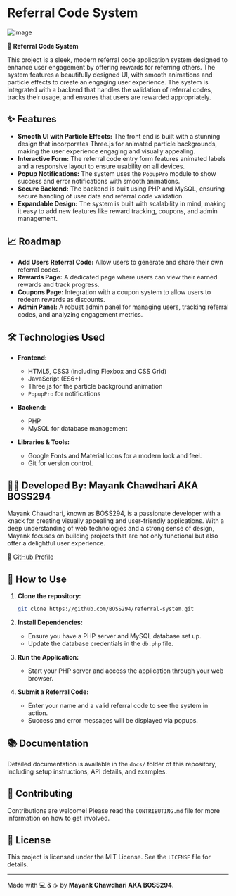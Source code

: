 # Referral Code System
![image](https://github.com/user-attachments/assets/08fe31ba-702b-4104-addd-af1c5017ee53)

🚀 **Referral Code System**

This project is a sleek, modern referral code application system designed to enhance user engagement by offering rewards for referring others. The system features a beautifully designed UI, with smooth animations and particle effects to create an engaging user experience. The system is integrated with a backend that handles the validation of referral codes, tracks their usage, and ensures that users are rewarded appropriately.

## ✨ **Features**

- **Smooth UI with Particle Effects:** The front end is built with a stunning design that incorporates Three.js for animated particle backgrounds, making the user experience engaging and visually appealing.
- **Interactive Form:** The referral code entry form features animated labels and a responsive layout to ensure usability on all devices.
- **Popup Notifications:** The system uses the `PopupPro` module to show success and error notifications with smooth animations.
- **Secure Backend:** The backend is built using PHP and MySQL, ensuring secure handling of user data and referral code validation.
- **Expandable Design:** The system is built with scalability in mind, making it easy to add new features like reward tracking, coupons, and admin management.

## 📈 **Roadmap**

- **Add Users Referral Code:** Allow users to generate and share their own referral codes.
- **Rewards Page:** A dedicated page where users can view their earned rewards and track progress.
- **Coupons Page:** Integration with a coupon system to allow users to redeem rewards as discounts.
- **Admin Panel:** A robust admin panel for managing users, tracking referral codes, and analyzing engagement metrics.

## 🛠️ **Technologies Used**

- **Frontend:**
  - HTML5, CSS3 (including Flexbox and CSS Grid)
  - JavaScript (ES6+)
  - Three.js for the particle background animation
  - `PopupPro` for notifications

- **Backend:**
  - PHP
  - MySQL for database management

- **Libraries & Tools:**
  - Google Fonts and Material Icons for a modern look and feel.
  - Git for version control.

## 🧑‍💻 **Developed By: Mayank Chawdhari AKA BOSS294**

Mayank Chawdhari, known as BOSS294, is a passionate developer with a knack for creating visually appealing and user-friendly applications. With a deep understanding of web technologies and a strong sense of design, Mayank focuses on building projects that are not only functional but also offer a delightful user experience.

🔗 [GitHub Profile](https://github.com/BOSS294)

## 📄 **How to Use**

1. **Clone the repository:**
   ```bash
   git clone https://github.com/BOSS294/referral-system.git
   ```

2. **Install Dependencies:**
   - Ensure you have a PHP server and MySQL database set up.
   - Update the database credentials in the `db.php` file.

3. **Run the Application:**
   - Start your PHP server and access the application through your web browser.

4. **Submit a Referral Code:**
   - Enter your name and a valid referral code to see the system in action.
   - Success and error messages will be displayed via popups.

## 📚 **Documentation**

Detailed documentation is available in the `docs/` folder of this repository, including setup instructions, API details, and examples.

## 🤝 **Contributing**

Contributions are welcome! Please read the `CONTRIBUTING.md` file for more information on how to get involved.

## 📜 **License**

This project is licensed under the MIT License. See the `LICENSE` file for details.

---

Made with 💻 & ☕ by **Mayank Chawdhari AKA BOSS294**.
